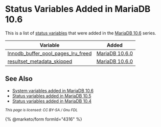 # Status Variables Added in MariaDB 10.6

This is a list of [status variables](../server-status-variables.md) that were added in the [MariaDB 10.6](https://app.gitbook.com/s/aEnK0ZXmUbJzqQrTjFyb/community-server/mariadb-10-6-series/what-is-mariadb-106) series.

| Variable                                                                                                    | Added                                                                                                                            |
| ----------------------------------------------------------------------------------------------------------- | -------------------------------------------------------------------------------------------------------------------------------- |
| [Innodb\_buffer\_pool\_pages\_lru\_freed](../innodb-status-variables.md#innodb_buffer_pool_pages_lru_freed) | [MariaDB 10.6.0](https://app.gitbook.com/s/aEnK0ZXmUbJzqQrTjFyb/community-server/mariadb-10-6-series/mariadb-1060-release-notes) |
| [resultset\_metadata\_skipped](../server-status-variables.md#resultset_metadata_skipped)                    | [MariaDB 10.6.0](https://app.gitbook.com/s/aEnK0ZXmUbJzqQrTjFyb/community-server/mariadb-10-6-series/mariadb-1060-release-notes) |

## See Also

* [System variables added in MariaDB 10.6](system-variables-added-in-mariadb-10-6.md)
* [Status variables added in MariaDB 10.5](system-and-status-variables-added-by-major-unmaintained-release/status-variables-added-in-mariadb-105.md)
* [Status variables added in MariaDB 10.4](system-and-status-variables-added-by-major-unmaintained-release/status-variables-added-in-mariadb-104.md)

<sub>_This page is licensed: CC BY-SA / Gnu FDL_</sub>

{% @marketo/form formId="4316" %}
